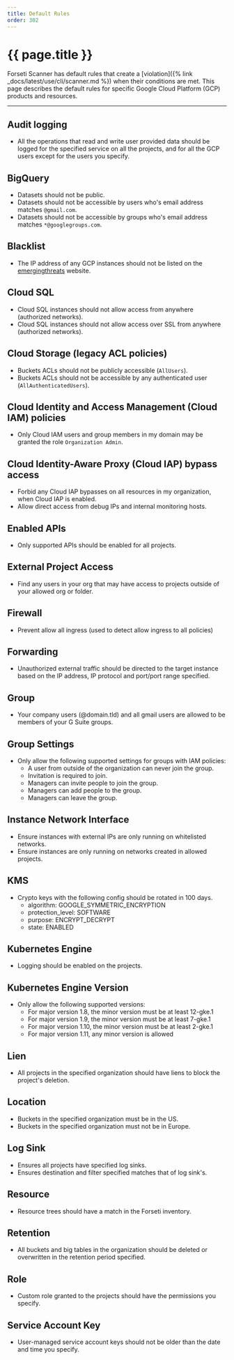 ```yaml
---
title: Default Rules
order: 302
---
```


# {{ page.title }}

Forseti Scanner has default rules that create a
[violation]({% link _docs/latest/use/cli/scanner.md %}) when their conditions are met.
This page describes the default rules for specific Google Cloud Platform (GCP) products and
resources.

---

## Audit logging
  * All the operations that read and write user provided data should be logged
    for the specified service on all the projects, and for all the GCP users 
    except for the users you specify.
  
## BigQuery
  * Datasets should not be public.
  * Datasets should not be accessible by users who's email address matches `@gmail.com`.
  * Datasets should not be accessible by groups who's email address matches `*@googlegroups.com`.

## Blacklist
  * The IP address of any GCP instances should not be listed on
  the [emergingthreats](https://rules.emergingthreats.net/fwrules/emerging-Block-IPs.txt) website.

## Cloud SQL
  * Cloud SQL instances should not allow access from anywhere (authorized networks).
  * Cloud SQL instances should not allow access over SSL from anywhere (authorized networks).
  
## Cloud Storage (legacy ACL policies)
  * Buckets ACLs should not be publicly accessible (`AllUsers`).
  * Buckets ACLs should not be accessible by any authenticated user (`AllAuthenticatedUsers`).

## Cloud Identity and Access Management (Cloud IAM) policies
  * Only Cloud IAM users and group members in my domain may be granted the role `Organization Admin`.

## Cloud Identity-Aware Proxy (Cloud IAP) bypass access
  * Forbid any Cloud IAP bypasses on all resources in my organization, when Cloud IAP is enabled.
  * Allow direct access from debug IPs and internal monitoring hosts.

## Enabled APIs
  * Only supported APIs should be enabled for all projects.
  
## External Project Access
  * Find any users in your org that may have access to projects outside of your allowed org or folder.
  
## Firewall
  * Prevent allow all ingress (used to detect allow ingress to all policies)

## Forwarding
  * Unauthorized external traffic should be directed to the target instance 
  based on the IP address, IP protocol and port/port range specified.
  
## Group
  * Your company users (@domain.tld) and all gmail users are allowed to be members of your G Suite
  groups.
  
## Group Settings
  * Only allow the following supported settings for groups with IAM policies:
    * A user from outside of the organization can never join the group.
    * Invitation is required to join.
    * Managers can invite people to join the group.
    * Managers can add people to the group.
    * Managers can leave the group.
  
## Instance Network Interface
  * Ensure instances with external IPs are only running on whitelisted networks.
  * Ensure instances are only running on networks created in allowed projects.
  
## KMS
  * Crypto keys with the following config should be rotated in 100 days.
    * algorithm: GOOGLE_SYMMETRIC_ENCRYPTION
    * protection_level: SOFTWARE
    * purpose: ENCRYPT_DECRYPT
    * state: ENABLED
    
## Kubernetes Engine
  * Logging should be enabled on the projects.
    
## Kubernetes Engine Version
  * Only allow the following supported versions:
    * For major version 1.8, the minor version must be at least 12-gke.1
    * For major version 1.9, the minor version must be at least 7-gke.1
    * For major version 1.10, the minor version must be at least 2-gke.1
    * For major version 1.11, any minor version is allowed
    
## Lien
  * All projects in the specified organization should have liens to block
    the project's deletion.
    
## Location
  * Buckets in the specified organization must be in the US.
  * Buckets in the specified organization must not be in Europe.       
  
## Log Sink
  * Ensures all projects have specified log sinks.
  * Ensures destination and filter specified matches that of log sink's. 
  
## Resource
  * Resource trees should have a match in the Forseti inventory.

## Retention
  * All buckets and big tables in the organization should be deleted or 
    overwritten in the retention period specified.
  
## Role
  * Custom role granted to the projects should have the permissions you specify.

## Service Account Key
  * User-managed service account keys should not be older than the date and time you specify.
